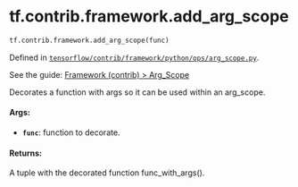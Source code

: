 <div itemscope itemtype="http://developers.google.com/ReferenceObject">
<meta itemprop="name" content="tf.contrib.framework.add_arg_scope" />
</div>

# tf.contrib.framework.add_arg_scope

``` python
tf.contrib.framework.add_arg_scope(func)
```



Defined in [`tensorflow/contrib/framework/python/ops/arg_scope.py`](https://www.tensorflow.org/code/tensorflow/contrib/framework/python/ops/arg_scope.py).

See the guide: [Framework (contrib) > Arg_Scope](../../../../../api_guides/python/contrib.framework.md#Arg_Scope)

Decorates a function with args so it can be used within an arg_scope.

#### Args:

* <b>`func`</b>: function to decorate.


#### Returns:

A tuple with the decorated function func_with_args().